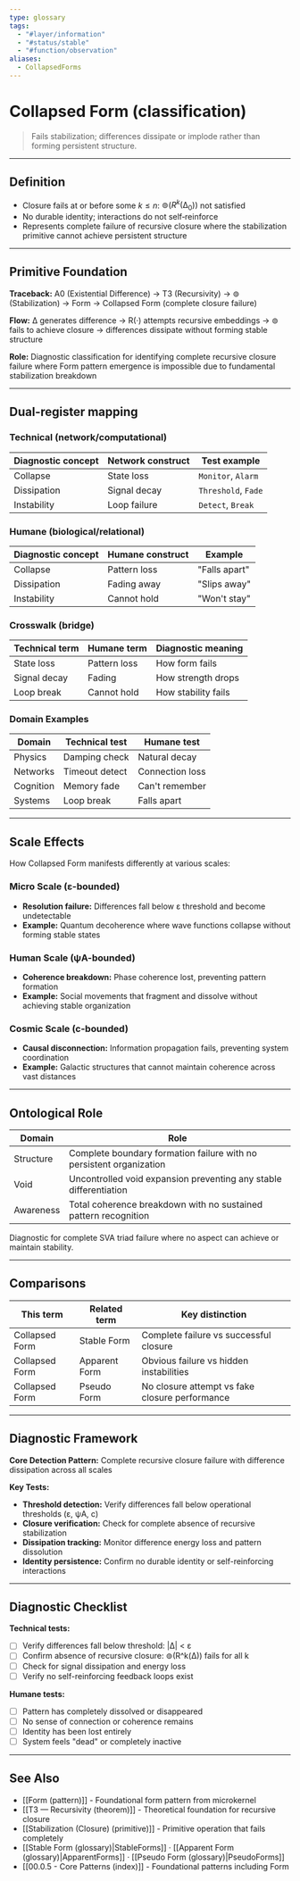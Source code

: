 ```yaml
---
type: glossary
tags:
  - "#layer/information"
  - "#status/stable"
  - "#function/observation"
aliases:
  - CollapsedForms
---
```


# Collapsed Form (classification)

> Fails stabilization; differences dissipate or implode rather than forming persistent structure.

---

## Definition

- Closure fails at or before some $k \le n$: $⊚(R^k(∆_0))$ not satisfied
- No durable identity; interactions do not self‑reinforce
- Represents complete failure of recursive closure where the stabilization primitive cannot achieve persistent structure

---

## Primitive Foundation

**Traceback:** A0 (Existential Difference) → T3 (Recursivity) → ⊚ (Stabilization) → Form → Collapsed Form (complete closure failure)

**Flow:** ∆ generates difference → R(·) attempts recursive embeddings → ⊚ fails to achieve closure → differences dissipate without forming stable structure

**Role:** Diagnostic classification for identifying complete recursive closure failure where Form pattern emergence is impossible due to fundamental stabilization breakdown

---

## Dual‑register mapping

### Technical (network/computational)

| Diagnostic concept | Network construct | Test example |
|-------------------|------------------|--------------|
| Collapse | State loss | `Monitor`, `Alarm` |
| Dissipation | Signal decay | `Threshold`, `Fade` |
| Instability | Loop failure | `Detect`, `Break` |

### Humane (biological/relational)

| Diagnostic concept | Humane construct | Example |
|-------------------|------------------|----------|
| Collapse | Pattern loss | "Falls apart" |
| Dissipation | Fading away | "Slips away" |
| Instability | Cannot hold | "Won't stay" |

### Crosswalk (bridge)

| Technical term | Humane term | Diagnostic meaning |
|---------------|-------------|-------------------|
| State loss | Pattern loss | How form fails |
| Signal decay | Fading | How strength drops |
| Loop break | Cannot hold | How stability fails |

### Domain Examples

| Domain | Technical test | Humane test |
|--------|---------------|-------------|
| Physics | Damping check | Natural decay |
| Networks | Timeout detect | Connection loss |
| Cognition | Memory fade | Can't remember |
| Systems | Loop break | Falls apart |

---

## Scale Effects

How Collapsed Form manifests differently at various scales:

### Micro Scale (ε-bounded)
- **Resolution failure:** Differences fall below ε threshold and become undetectable
- **Example:** Quantum decoherence where wave functions collapse without forming stable states

### Human Scale (ψA-bounded)
- **Coherence breakdown:** Phase coherence lost, preventing pattern formation
- **Example:** Social movements that fragment and dissolve without achieving stable organization

### Cosmic Scale (c-bounded)
- **Causal disconnection:** Information propagation fails, preventing system coordination
- **Example:** Galactic structures that cannot maintain coherence across vast distances

---

## Ontological Role

| Domain | Role |
|--------|------|
| Structure | Complete boundary formation failure with no persistent organization |
| Void | Uncontrolled void expansion preventing any stable differentiation |
| Awareness | Total coherence breakdown with no sustained pattern recognition |

Diagnostic for complete SVA triad failure where no aspect can achieve or maintain stability.

---

## Comparisons

| This term | Related term | Key distinction |
|-----------|-------------|----------------|
| Collapsed Form | Stable Form | Complete failure vs successful closure |
| Collapsed Form | Apparent Form | Obvious failure vs hidden instabilities |
| Collapsed Form | Pseudo Form | No closure attempt vs fake closure performance |

---

## Diagnostic Framework

**Core Detection Pattern:** Complete recursive closure failure with difference dissipation across all scales

**Key Tests:**
- **Threshold detection:** Verify differences fall below operational thresholds (ε, ψA, c)
- **Closure verification:** Check for complete absence of recursive stabilization
- **Dissipation tracking:** Monitor difference energy loss and pattern dissolution
- **Identity persistence:** Confirm no durable identity or self-reinforcing interactions

---

## Diagnostic Checklist

**Technical tests:**
- [ ] Verify differences fall below threshold: |∆| < ε
- [ ] Confirm absence of recursive closure: ⊚(R^k(∆)) fails for all k
- [ ] Check for signal dissipation and energy loss
- [ ] Verify no self-reinforcing feedback loops exist

**Humane tests:**
- [ ] Pattern has completely dissolved or disappeared
- [ ] No sense of connection or coherence remains
- [ ] Identity has been lost entirely
- [ ] System feels "dead" or completely inactive

---

## See Also

- [[Form (pattern)]] - Foundational form pattern from microkernel
- [[T3 — Recursivity (theorem)]] - Theoretical foundation for recursive closure
- [[Stabilization (Closure) (primitive)]] - Primitive operation that fails completely
- [[Stable Form (glossary)|StableForms]] · [[Apparent Form (glossary)|ApparentForms]] · [[Pseudo Form (glossary)|PseudoForms]]
- [[00.0.5 - Core Patterns (index)]] - Foundational patterns including Form